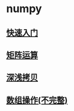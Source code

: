 # numpy

## [快速入门](quickstart.ipynb)
## [矩阵运算](matrix.ipynb)
## [深浅拷贝](copy.ipynb)
## [数组操作(不完整)](array_operation.ipynb)